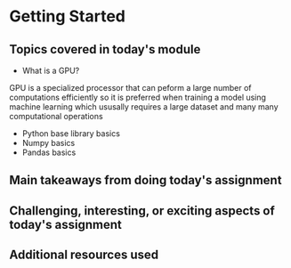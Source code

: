 # Getting Started

## Topics covered in today's module
* What is a GPU? 

GPU is a specialized processor that can peform a large number of computations efficiently so it is preferred when training a model using machine learning which ususally  requires a large dataset and many many computational operations

* Python base library basics
* Numpy basics
* Pandas basics

## Main takeaways from doing today's assignment
<To be filled>

## Challenging, interesting, or exciting aspects of today's assignment
<To be filled>

## Additional resources used 
<To be filled>
